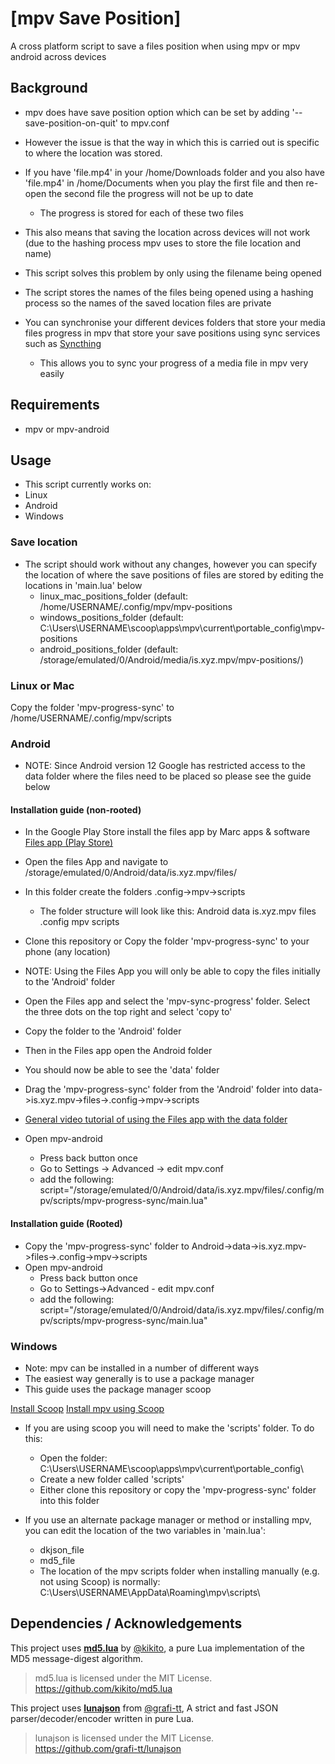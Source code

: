 # [mpv Save Position]

A cross platform script to save a files position when using mpv or mpv android across devices

## Background

- mpv does have save position option which can be set by adding '--save-position-on-quit' to mpv.conf
- However the issue is that the way in which this is carried out is specific to where the location was stored.
- If you have 'file.mp4' in your /home/Downloads folder and you also have 'file.mp4' in /home/Documents when you play the first file and then re-open the second file the progress will not be up to date
  - The progress is stored for each of these two files
- This also means that saving the location across devices will not work (due to the hashing process mpv uses to store the file location and name)

- This script solves this problem by only using the filename being opened
- The script stores the names of the files being opened using a hashing process so the names of the saved location files are private
- You can synchronise your different devices folders that store your media files progress in mpv that store your save positions using sync services such as [Syncthing](https://syncthing.net/)
  - This allows you to sync your progress of a media file in mpv very easily

## Requirements

- mpv or mpv-android

## Usage

- This script currently works on:
- Linux
- Android
- Windows

### Save location

- The script should work without any changes, however you can specify the location of where the save positions of files are stored by editing the locations in 'main.lua' below
  - linux_mac_positions_folder (default: /home/USERNAME/.config/mpv/mpv-positions
  - windows_positions_folder (default: C:\Users\USERNAME\scoop\apps\mpv\current\portable_config\mpv-positions
  - android_positions_folder (default: /storage/emulated/0/Android/media/is.xyz.mpv/mpv-positions/)

### Linux or Mac

Copy the folder 'mpv-progress-sync' to /home/USERNAME/.config/mpv/scripts

### Android

- NOTE: Since Android version 12 Google has restricted access to the data folder where the files need to be placed so please see the guide below

#### Installation guide (non-rooted)

- In the Google Play Store install the files app by Marc apps & software [Files app (Play Store)](https://play.google.com/store/apps/details?id=com.marc.files)

- Open the files App and navigate to /storage/emulated/0/Android/data/is.xyz.mpv/files/
- In this folder create the folders .config->mpv->scripts

  - The folder structure will look like this:
    Android
    data
    is.xyz.mpv
    files
    .config
    mpv
    scripts

- Clone this repository or Copy the folder 'mpv-progress-sync' to your phone (any location)
- NOTE: Using the Files App you will only be able to copy the files initially to the 'Android' folder
- Open the Files app and select the 'mpv-sync-progress' folder. Select the three dots on the top right and select 'copy to'
- Copy the folder to the 'Android' folder
- Then in the Files app open the Android folder
- You should now be able to see the 'data' folder
- Drag the 'mpv-progress-sync' folder from the 'Android' folder into data->is.xyz.mpv->files->.config->mpv->scripts
- [General video tutorial of using the Files app with the data folder](https://www.youtube.com/watch?v=HGzRx_HxrmQ)

- Open mpv-android
  - Press back button once
  - Go to Settings -> Advanced -> edit mpv.conf
  - add the following: script="/storage/emulated/0/Android/data/is.xyz.mpv/files/.config/mpv/scripts/mpv-progress-sync/main.lua"

#### Installation guide (Rooted)

- Copy the 'mpv-progress-sync' folder to Android->data->is.xyz.mpv->files->.config->mpv->scripts
- Open mpv-android
  - Press back button once
  - Go to Settings->Advanced - edit mpv.conf
  - add the following: script="/storage/emulated/0/Android/data/is.xyz.mpv/files/.config/mpv/scripts/mpv-progress-sync/main.lua"

### Windows

- Note: mpv can be installed in a number of different ways
- The easiest way generally is to use a package manager
- This guide uses the package manager scoop

[Install Scoop](https://scoop.sh)
[Install mpv using Scoop](https://scoop.sh/#/apps?q=mpv&id=b05b47128464d8969416289383fbfc69a47353e3)

- If you are using scoop you will need to make the 'scripts' folder. To do this:

  - Open the folder: C:\Users\USERNAME\scoop\apps\mpv\current\portable_config\
  - Create a new folder called 'scripts'
  - Either clone this repository or copy the 'mpv-progress-sync' folder into this folder

- If you use an alternate package manager or method or installing mpv, you can edit the location of the two variables in 'main.lua':
  - dkjson_file
  - md5_file
  - The location of the mpv scripts folder when installing manually (e.g. not using Scoop) is normally: C:\Users\USERNAME\AppData\Roaming\mpv\scripts\

## Dependencies / Acknowledgements

This project uses [**md5.lua**](https://github.com/kikito/md5.lua) by [@kikito](https://github.com/kikito), a pure Lua implementation of the MD5 message-digest algorithm.

> md5.lua is licensed under the MIT License.  
> https://github.com/kikito/md5.lua

This project uses [**lunajson**](https://github.com/grafi-tt/lunajson) from [@grafi-tt](https://github.com/grafi-tt), A strict and fast JSON parser/decoder/encoder written in pure Lua.

> lunajson is licensed under the MIT License.  
> https://github.com/grafi-tt/lunajson
